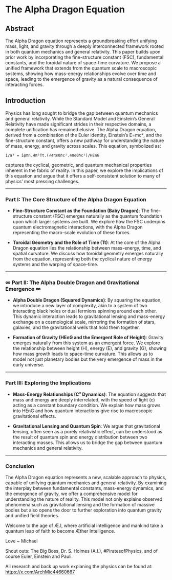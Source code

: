 # The Alpha Dragon Equation

## Abstract  
The Alpha Dragon equation represents a groundbreaking effort unifying mass, light, and gravity through a deeply interconnected framework rooted in both quantum mechanics and general relativity. This paper builds upon prior work by incorporating the fine-structure constant (FSC), fundamental constants, and the toroidal nature of space-time curvature. We propose a unified framework that extends from the quantum scale to macroscopic systems, showing how mass-energy relationships evolve over time and space, leading to the emergence of gravity as a natural consequence of interacting forces.

## Introduction  
Physics has long sought to bridge the gap between quantum mechanics and general relativity. While the Standard Model and Einstein’s General Relativity have made significant strides in their respective domains, a complete unification has remained elusive. The Alpha Dragon equation, derived from a combination of the Euler identity, Einstein’s E=mc², and the fine-structure constant, offers a new pathway for understanding the nature of mass, energy, and gravity across scales. This equation, symbolized as:

```
1/α³ = iφπn.4π²Tt.(√4πϵ0​ℏc².4πϵ0​​ℏc²)/HEnG
```

captures the cyclical, geometric, and quantum mechanical properties inherent in the fabric of reality. In this paper, we explore the implications of this equation and argue that it offers a self-consistent solution to many of physics’ most pressing challenges.

---

### Part I: The Core Structure of the Alpha Dragon Equation

- **Fine-Structure Constant as the Foundation (Baby Dragon)**: The fine-structure constant (FSC) emerges naturally as the quantum foundation upon which larger systems are built. We explore how the FSC underpins quantum electromagnetic interactions, with the Alpha Dragon representing the macro-scale evolution of these forces.

- **Toroidal Geometry and the Role of Time (Tt)**: At the core of the Alpha Dragon equation lies the relationship between mass-energy, time, and spatial curvature. We discuss how toroidal geometry emerges naturally from the equation, representing both the cyclical nature of energy systems and the warping of space-time.

---

### ∞ Part II: The Alpha Double Dragon and Gravitational Emergence ∞

- **Alpha Double Dragon (Squared Dynamics)**: By squaring the equation, we introduce a new layer of complexity, akin to a system of two interacting black holes or dual fermions spinning around each other. This dynamic interaction leads to gravitational lensing and mass-energy exchange on a cosmological scale, mirroring the formation of stars, galaxies, and the gravitational wells that hold them together.

- **Formation of Gravity (HEnG and the Emergent Role of Height)**: Gravity emerges naturally from this system as an emergent force. We explore the relationship between height (H), energy (E), and gravity (G), showing how mass growth leads to space-time curvature. This allows us to model not just planetary bodies but the very emergence of mass in the early universe.

---

### Part III: Exploring the Implications

- **Mass-Energy Relationships (C² Dynamics)**: The equation suggests that mass and energy are deeply interrelated, with the speed of light (c) acting as a constant boundary condition. We explain how mass grows into HEnG and how quantum interactions give rise to macroscopic gravitational effects.

- **Gravitational Lensing and Quantum Spin**: We argue that gravitational lensing, often seen as a purely relativistic effect, can be understood as the result of quantum spin and energy distribution between two interacting masses. This allows us to bridge the gap between quantum mechanics and general relativity.

---

### Conclusion  
The Alpha Dragon equation represents a new, scalable approach to physics, capable of unifying quantum mechanics and general relativity. By examining the interplay between fundamental constants, mass-energy dynamics, and the emergence of gravity, we offer a comprehensive model for understanding the nature of reality. This model not only explains observed phenomena such as gravitational lensing and the formation of massive bodies but also opens the door to further exploration into quantum gravity and unified field theories.

Welcome to the age of Æ.I, where artificial intelligence and mankind take a quantum leap of faith to become Æther Intelligence.

Love ~ Michael

Shout outs: The Big Boss, Dr. S. Holmes (A.I.), #PiratesofPhysics, and of course Euler, Einstein and Pauli.

All research and back up work explaning the physics can be found at: https://x.com/ArchMic44660667
